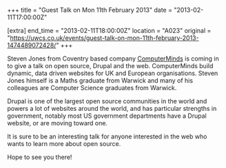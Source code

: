 +++
title = "Guest Talk on Mon 11th February 2013"
date = "2013-02-11T17:00:00Z"

[extra]
end_time = "2013-02-11T18:00:00Z"
location = "A023"
original = "https://uwcs.co.uk/events/guest-talk-on-mon-11th-february-2013-1474489072428/"
+++

Steven Jones from Coventry based company [ComputerMinds](http://www.computerminds.co.uk/) is coming in to give a talk on open source, Drupal and the web. ComputerMinds build dynamic, data driven websites for UK and European organisations. Steven Jones himself is a Maths graduate from Warwick and many of his colleagues are Computer Science graduates from Warwick.

Drupal is one of the largest open source communities in the world and powers a lot of websites around the world, and has particular strengths in government, notably most US government departments have a Drupal website, or are moving toward one.

It is sure to be an interesting talk for anyone interested in the web who wants to learn more about open source.

Hope to see you there\!

